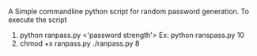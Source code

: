 A Simple commandline python script for random password generation.
To execute the script 
1) python ranpass.py <'password strength'>
	Ex: python ranspass.py 10
2) chmod +x ranpass.py
   ./ranpass.py 8

